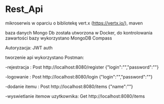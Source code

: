 # Rest_Api

mikroserwis w oparciu o bibliotekę vert.x (https://vertx.io/), maven

baza danych Mongo Db została utworzona w Docker, do kontrolowania zawartości bazy wykorzystano MongoDB Compass

Autoryzacja: JWT auth

tworzenie api wykorzystano Postman:

-rejestracja : Post http://localhost:8080/register {"login":"","password":""}

-logowanie : Post http://localhost:8080/login {"login":"","password":""}

-dodanie itemu : Post http://localhost:8080/items {"name":""}

-wyswietlanie itemow uzytkownika: Get http://localhost:8080/items
